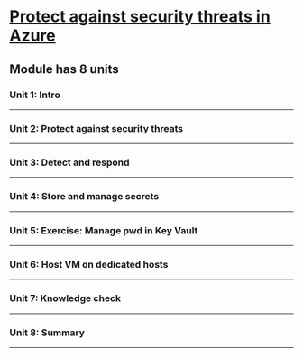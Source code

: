 # [ Protect against security threats in Azure](https://docs.microsoft.com/en-us/learn/modules/protect-against-security-threats-azure/?ns-enrollment-type=LearningPath&ns-enrollment-id=learn.az-900-describe-general-security-network-security-features)
## Module has 8 units
### Unit 1: Intro
---
### Unit 2: Protect against security threats
---
### Unit 3: Detect and respond
---
### Unit 4: Store and manage secrets
---
### Unit 5: Exercise: Manage pwd in Key Vault
---
### Unit 6: Host VM on dedicated hosts
---
### Unit 7: Knowledge check
---
### Unit 8: Summary
---

